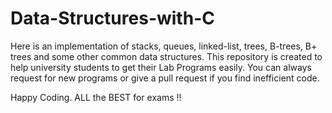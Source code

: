 # Data-Structures-with-C
Here is an implementation of stacks, queues, linked-list, trees, B-trees, B+ trees and some other common data structures.
This repository is created to help university students to get their Lab Programs easily.
You can always request for new programs or give a pull request if you find inefficient code.

Happy Coding. ALL the BEST for exams !!
